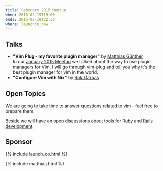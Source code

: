 ```yaml
---
title: February 2015 Meetup
when: 2015-02-19T19:00
ends: 2015-02-19T22:30
where: launchco_new
---
```


## Talks

- **"Vim Plug - my favorite plugin manager"** by [Matthias Günther](https://twitter.com/wikimatze)<br>
In our [January 2015 Meetup](/january-2015-meetup/ "January 2015 Meetup") we talked about the way to use
plugin managers for Vim. I will go through [vim-plug](https://github.com/junegunn/vim-plug "vim-plug")
and tell you why it's the best plugin manager for vim in the world.
- **"Configure Vim with Nix"** by [Rok Garbas](https://twitter.com/garbas "Rok Garbas")


## Open Topics

We are going to take time to answer questions related to vim - feel free to prepare them.

Beside we will have an open discussions about tools for [Ruby](https://www.ruby-lang.org/en/ "Ruby") and
[Rails development](http://rubyonrails.org/ "Rails development").


## Sponsor

{% include launch_co.html %}

{% include matthias.html %}

